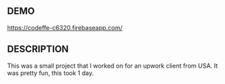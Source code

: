 ## DEMO

https://codeffe-c6320.firebaseapp.com/

## DESCRIPTION

This was a small project that I worked on for an upwork client from USA. It was pretty fun, this took 1 day.
